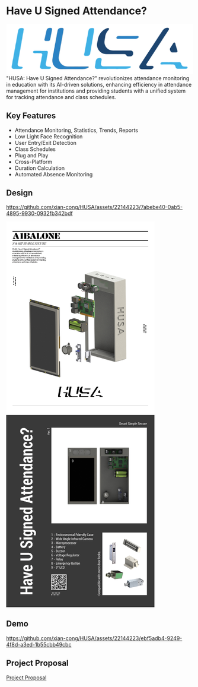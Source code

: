 # Have U Signed Attendance?
![logo](img/Logo.png)
"HUSA: Have U Signed Attendance?" revolutionizes attendance monitoring in education with its AI-driven solutions, enhancing efficiency in attendance management for institutions and providing students with a unified system for tracking attendance and class schedules.

## Key Features
- Attendance Monitoring, Statistics, Trends, Reports
- Low Light Face Recognition
- User Entry/Exit Detection
- Class Schedules
- Plug and Play
- Cross-Platform
- Duration Calculation
- Automated Absence Monitoring

## Design
https://github.com/xian-cong/HUSA/assets/22144223/7abebe40-0ab5-4895-9930-0932fb342bdf

<p float="left">
  <img src="img/HUSA flyers_1.jpg" width="400" />
  <img src="img/HUSA flyers back.jpg" width="400" /> 
</p>

## Demo
https://github.com/xian-cong/HUSA/assets/22144223/ebf5adb4-9249-4f8d-a3ed-1b55cbb49cbc

## Project Proposal
[Project Proposal]("proposal/HUSA%20Proposal.pdf")
